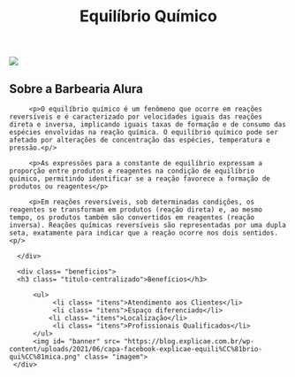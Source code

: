 <!DOCTYPE html>
<html lang= "pt-br">
    <head>
      <meta charset= "UTF-8"> 
      <title>Barbearia Alura</title>
        <link rel= "stylesheet" href= "style.css"
    </head>
  
  <body>
      <header>
          <h1 class= "titulo-principal">Equilíbrio Químico</h1>
      </header>
      <img id= "banner"src= "banner.jpg">
      <div class= "principal">
         <h2 class= "titulo-centralizado">Sobre a Barbearia Alura</h2>     

         <p>O equilíbrio químico é um fenômeno que ocorre em reações reversíveis e é caracterizado por velocidades iguais das reações direta e inversa, implicando iguais taxas de formação e de consumo das espécies envolvidas na reação química. O equilíbrio químico pode ser afetado por alterações de concentração das espécies, temperatura e pressão.<p/>

         <p>As expressões para a constante de equilíbrio expressam a proporção entre produtos e reagentes na condição de equilíbrio químico, permitindo identificar se a reação favorece a formação de produtos ou reagentes</p>
       
         <p>Em reações reversíveis, sob determinadas condições, os reagentes se transformam em produtos (reação direta) e, ao mesmo tempo, os produtos também são convertidos em reagentes (reação inversa). Reações químicas reversíveis são representadas por uma dupla seta, exatamente para indicar que a reação ocorre nos dois sentidos.<p/>
         
      </div>

      <div class= "beneficios">
      <h3 class= "titulo-centralizado">Benefícios</h3>
      
          <ul>
               <li class= "itens">Atendimento aos Clientes</li>
               <li class= "itens">Espaço diferenciado</li>
              <li class= "itens">Localização</li>
               <li class= "itens">Profissionais Qualificados</li>
          </ul>
          <img id= "banner" src= "https://blog.explicae.com.br/wp-content/uploads/2021/06/capa-facebook-explicae-equili%CC%81brio-qui%CC%81mica.png" class= "imagem">
     </div>
  </body>
</html>
